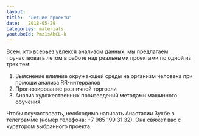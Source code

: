```yaml
---
layout: 
title:  "Летние проекты"
date:   2018-05-29
categories: materials 
youtubeId: Pmz1sAbCL-k
---
```

Всем, кто всерьез увлекся анализом данных, мы предлагаем поучаствовать летом в работе над реальными проектами по одной из трех тем:

1. Выяснение влияние окружающей среды на организм человека при помощи анализа RR-интервалов 
2. Прогнозирование розничной торговли 
3. Анализ художественных произведений методами машинного обучения

Чтобы поучаствовать, необходимо написать Анастасии Зухбе в телеграмме (номер телефона: +7 985 199 31 32). Она свяжет вас с куратором выбранного проекта.